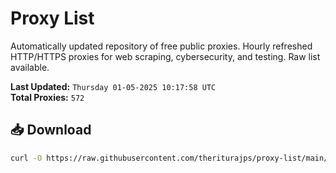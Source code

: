 # Proxy List

Automatically updated repository of free public proxies. Hourly refreshed HTTP/HTTPS proxies for web scraping, cybersecurity, and testing. Raw list available.

**Last Updated:** `Thursday 01-05-2025 10:17:58 UTC`  
**Total Proxies:** `572`

## 📥 Download
```bash
curl -O https://raw.githubusercontent.com/theriturajps/proxy-list/main/proxies.txt
